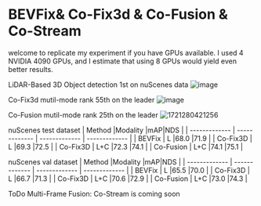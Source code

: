 # BEVFix& Co-Fix3d & Co-Fusion & Co-Stream

welcome to replicate my experiment if you have GPUs available. I used 4 NVIDIA 4090 GPUs, and I estimate that using 8 GPUs would yield even better results.

LiDAR-Based 3D Object detection 1st on nuScenes data
![image](https://github.com/user-attachments/assets/de987d56-41c1-416b-8dd6-de78e8412a6e)

Co-Fix3d mutil-mode rank 55th on the leader
![image](https://github.com/user-attachments/assets/aa84d720-59d6-41c5-9a26-c4f400f289c5)

Co-Fusion mutil-mode rank 25th on the leader
![1721280421256](https://github.com/user-attachments/assets/3813c88b-0c46-4583-986b-51d49a9b0733)

nuScenes test dataset 
| Method |Modality |mAP|NDS |
| ------------- | ------------- | ------------- | ------------- |
| BEVFix  | L  |68.0  |71.9 |
| Co-Fix3D  | L  |69.3  |72.5 |
| Co-Fix3D  | L+C  |72.3  |74.1  |
| Co-Fusion  | L+C  |74.1  |75.1  |


nuScenes val dataset 
| Method |Modality |mAP|NDS |
| ------------- | ------------- | ------------- | ------------- |
| BEVFix  | L  |65.5  |70.0 |
| Co-Fix3D  | L  |66.7  |71.3 |
| Co-Fix3D  | L+C  |70.6  |72.9  |
| Co-Fusion  | L+C  |73.0  |74.3  |

ToDo Multi-Frame Fusion: Co-Stream is coming soon
